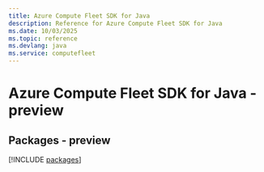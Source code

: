 ```yaml
---
title: Azure Compute Fleet SDK for Java
description: Reference for Azure Compute Fleet SDK for Java
ms.date: 10/03/2025
ms.topic: reference
ms.devlang: java
ms.service: computefleet
---
```

# Azure Compute Fleet SDK for Java - preview
## Packages - preview
[!INCLUDE [packages](compute-fleet-index.md)]